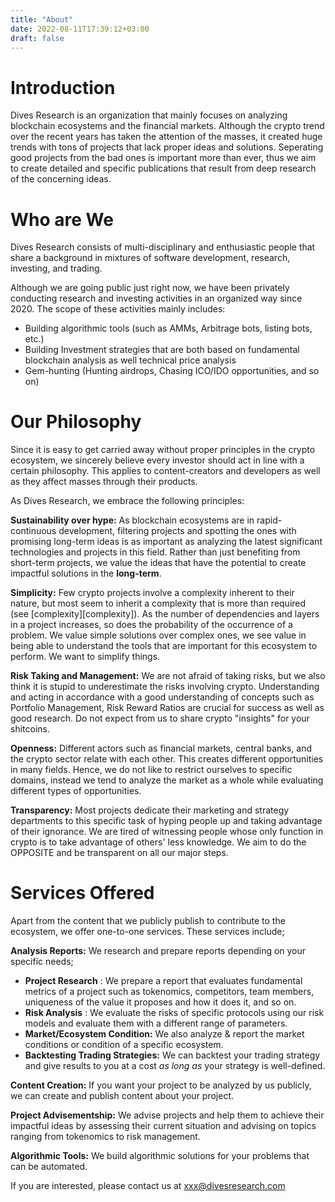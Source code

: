 ```yaml
---
title: "About"
date: 2022-08-11T17:39:12+03:00
draft: false
---
```


# **Introduction**

Dives Research is an organization that mainly focuses on analyzing blockchain
ecosystems and the financial markets. Although the crypto trend over the recent
years has taken the attention of the masses, it created huge trends with tons
of projects that lack proper ideas and solutions. Seperating good projects from
the bad ones is important more than ever, thus we aim to create detailed and
specific publications that result from deep research of the concerning ideas.

# **Who are We**

Dives Research consists of multi-disciplinary and enthusiastic people that share
a background in mixtures of software development, research, investing, and
trading.

Although we are going public just right now, we have been privately conducting
research and investing activities in an organized way since 2020. The scope of
these activities mainly includes:

- Building algorithmic tools (such as AMMs, Arbitrage bots, listing bots, etc.)
- Building Investment strategies that are both based on fundamental blockchain
  analysis as well technical price analysis
- Gem-hunting (Hunting airdrops, Chasing ICO/IDO opportunities, and so on)

# **Our Philosophy**
Since it is easy to get carried away without proper principles in the crypto
ecosystem, we sincerely believe every investor should act in line with a
certain philosophy. This applies to content-creators and developers as well as
they affect masses through their products. 

As Dives Research, we embrace the following principles:

**Sustainability over hype:** As blockchain ecosystems are in rapid-continuous
development, filtering projects and spotting the ones with promising long-term
ideas is as important as analyzing the latest significant technologies and
projects in this field. Rather than just benefiting from short-term projects, we
value the ideas that have the potential to create impactful solutions in the
**long-term**.

**Simplicity:** Few crypto projects involve a complexity inherent to
their nature, but most seem to inherit a complexity that is more than
required (see [complexity][complexity]). As the number of dependencies 
and layers in a project increases, so does the probability of the 
occurrence of a problem. We value simple solutions over complex ones, we 
see value in being able to understand the tools that are important for 
this ecosystem to perform. We want to simplify things.

**Risk Taking and Management:** We are not afraid of taking risks, but we also
think it is stupid to underestimate the risks involving crypto. Understanding
and acting in accordance with a good understanding of concepts such as Portfolio
Management, Risk Reward Ratios are crucial for success as well as good 
research. Do not expect from us to share crypto "insights" for your 
shitcoins.

**Openness:** Different actors such as financial markets, central banks, and the
crypto sector relate with each other. This creates different 
opportunities in many fields. Hence, we do not like to restrict 
ourselves to specific domains, instead we tend to analyze the market as 
a whole while evaluating different types of opportunities.

**Transparency:** Most projects dedicate their marketing and strategy
departments to this specific task of hyping people up and taking advantage of
their ignorance. We are tired of witnessing people whose only function in crypto
is to take advantage of others' less knowledge. We aim to do the OPPOSITE and be
transparent on all our major steps.

# **Services Offered**

Apart from the content that we publicly publish to contribute to the ecosystem,
we offer one-to-one services. These services include;

**Analysis Reports:** We research and prepare reports depending on your specific
needs;

- **Project Research** : We prepare a report that evaluates fundamental metrics
  of a project such as tokenomics, competitors, team members, uniqueness of the
  value it proposes and how it does it, and so on.
- **Risk Analysis** : We evaluate the risks of specific protocols using our
risk models and evaluate them with a different range of parameters.
- **Market/Ecosystem Condition:** We also analyze & report the market
  conditions or condition of a specific ecosystem.
- **Backtesting Trading Strategies:** We can backtest your trading
strategy and give results to you at a cost _as long as_ your strategy is
well-defined.

**Content Creation:** If you want your project to be analyzed by us
publicly, we can create and publish content about your project.

**Project Advisementship:** We advise projects and help them to achieve
their impactful ideas by assessing their current situation and advising
on topics ranging from tokenomics to risk management.

**Algorithmic Tools:** We build algorithmic solutions for your problems
that can be automated.
        
If you are interested, please contact us at xxx@divesresearch.com
